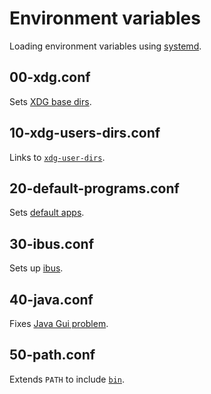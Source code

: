 # Environment variables
Loading environment variables using [systemd](https://wiki.archlinux.org/index.php/Systemd/User#Environment_variables).

## 00-xdg.conf
Sets [XDG base dirs](https://wiki.archlinux.org/index.php/XDG_Base_Directory).

## 10-xdg-users-dirs.conf
Links to [`xdg-user-dirs`](https://www.archlinux.org/packages/extra/x86_64/xdg-user-dirs/).

## 20-default-programs.conf
Sets [default apps](https://wiki.archlinux.org/index.php/Environment_variables#Default_programs).

## 30-ibus.conf
Sets up [ibus](https://wiki.archlinux.org/index.php/IBus).

## 40-java.conf
Fixes [Java Gui problem](https://wiki.archlinux.org/index.php/Java#Gray_window,_applications_not_resizing_with_WM,_menus_immediately_closing).

## 50-path.conf
Extends `PATH` to include [`bin`](#bin).